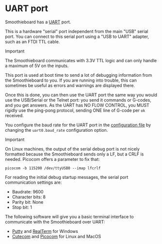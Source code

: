 
# UART port

Smoothieboard has a [UART](https://en.wikipedia.org/wiki/Universal_asynchronous_receiver/transmitter) port.

This is a hardware "serial" port independent from the main "USB" serial port. You can connect to this serial port using a "USB to UART" adapter, such as an FTDI TTL cable.

> [!IMPORTANT]
> The Smoothieboard communicates with 3.3V TTL logic and can only handle a maximum of 5V on the inputs.

This port is used at boot time to send a lot of debugging information from the Smoothieboard to you. If you are running into trouble, this can sometimes be useful as errors and warnings are displayed there.

Once this is done, you can then use the UART port the same way you would use the USB/Serial or the Telnet port: you send it commands or G-codes, and you get answers. As the UART has NO FLOW CONTROL, you MUST rigidly use the ping-pong protocol, sending ONE line of G-code per `ok` received.

You configure the baud rate for the UART port in the [configuration file](configuring-smoothie.md) by changing the `uart0.baud_rate` configuration option.

> [!IMPORTANT]
> On Linux machines, the output of the serial debug port is not nicely formatted because the Smoothieboard sends only a LF, but a CRLF is needed.
> Picocom offers a parameter to fix that:
> 
> `picocom -b 115200 /dev/ttyUSB0 --imap lfcrlf`

For reading the initial debug startup messages, the serial port communication settings are:
- Baudrate: 9600
- Character bits: 8
- Parity bit: None
- Stop bit: 1

The following software will give you a basic terminal interface to communicate with the Smoothieboard over UART:
- [Putty](http://www.putty.org/) and [RealTerm](https://sourceforge.net/projects/realterm/) for Windows
- [Cutecom](http://cutecom.sourceforge.net/) and [Picocom](https://linux.die.net/man/8/picocom) for Linux and MacOS
